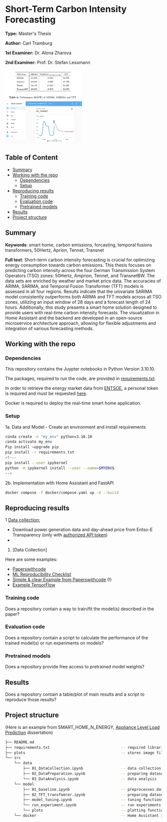 # Short-Term Carbon Intensity Forecasting

**Type:** Master's Thesis 

**Author:** Carl Tramburg




**1st Examiner:** Dr. Alona Zharova

**2nd Examiner:** Prof. Dr. Stefan Lessmann 

<!--- This is an HTML comment in Markdown
![results](/Tennet_HomeAssistant.png)
<img src="/Tennet_HomeAssistant.png" width="50%">
-->
<p>
  <img src="/results.png" width="49%" style="margin-right: 2%;">
  <img src="/Tennet_HomeAssistant.png" width="49%">
</p>


## Table of Content

- [Summary](#summary)
- [Working with the repo](#Working-with-the-repo)
    - [Dependencies](#Dependencies)
    - [Setup](#Setup)
- [Reproducing results](#Reproducing-results)
    - [Training code](#Training-code)
    - [Evaluation code](#Evaluation-code)
    - [Pretrained models](#Pretrained-models)
- [Results](#Results)
- [Project structure](-Project-structure)

## Summary

**Keywords**: smart home, carbon emissions, forcasting, temporal fusions transformers, 50Hertz, Aprion, Tennet, Transnet 

**Full text**: 
Short-term carbon intensity forecasting is crucial for optimizing energy consumption towards carbon emissions. This thesis focuses on predicting carbon intensity across the four German Transmission System Operators (TSO) zones: 50Hertz, Amprion, Tennet, and TransnetBW. The data sets are enriched by weather and market price data. The accuracies of ARIMA, SARIMA, and Temporal Fusion Transformer (TFT) models is assessed in all four regions. Results indicate that the univariate SARIMA model consistently outperforms both ARIMA and TFT models across all TSO zones, utilizing an input window of 28 days and a forecast length of 24 hours.
Additionally, this study presents a smart home solution designed to provide users with real-time carbon intensity forecasts. The visualization in Home Assistant and the backend are developed in an open-source microservice architecture approach, allowing for flexible adjustments and integration of various forecasting methods.

## Working with the repo

### Dependencies

This repository contains the Juypter notebooks in Python Version 3.10.10. 

The packages, required to run the code, are provided in [requirements.txt](requirements.txt).

In order to retrieve the energy market data from [ENTSOE](https://transparency.entsoe.eu/), a personal token is required and must be requested [here](https://transparency.entsoe.eu/content/static_content/Static%20content/web%20api/Guide.html#_authentication_and_authorisation).

Docker is required to deploy the real-time smart home application.

### Setup

1a. Data and Model - Create an environment and install requirements
```bash
conda create -n "my_env" python=3.10.10
conda activate my_env
Pip install —upgrade pip
pip install -r requirements.txt
<!---
pip install --user ipykernel
python -m ipykernel install --user --name=$MYENV$
-->
```

2b. Implementation with Home Assistant and FastAPI

```bash
docker compose -f docker/compose.yaml up -d --build
```

## Reproducing results

1 [Data collection:](01_DataCollection.ipynb)
 -  Download power generation data and day-ahead price from Entso-E Transparency (only with [authorized API token](https://transparency.entsoe.eu/content/static_content/Static%20content/web%20api/Guide.html#_authentication_and_authorisation))
 - 

1. [Data Collection]

Here are some examples:
- [Paperswithcode](https://github.com/paperswithcode/releasing-research-code)
- [ML Reproducibility Checklist](https://ai.facebook.com/blog/how-the-ai-community-can-get-serious-about-reproducibility/)
- [Simple & clear Example from Paperswithcode](https://github.com/paperswithcode/releasing-research-code/blob/master/templates/README.md) (!)
- [Example TensorFlow](https://github.com/NVlabs/selfsupervised-denoising)

### Training code

Does a repository contain a way to train/fit the model(s) described in the paper?

### Evaluation code

Does a repository contain a script to calculate the performance of the trained model(s) or run experiments on models?

### Pretrained models

Does a repository provide free access to pretrained model weights?

## Results

Does a repository contain a table/plot of main results and a script to reproduce those results?

## Project structure

(Here is an example from SMART_HOME_N_ENERGY, [Appliance Level Load Prediction](https://github.com/Humboldt-WI/dissertations/tree/main/SMART_HOME_N_ENERGY/Appliance%20Level%20Load%20Prediction) dissertation)

```bash
├── README.md
├── requirements.txt                                -- required libraries                                            -- stores csv file 
├── plots                                           -- stores image files
└── src
    └── data
        ├── 01_DataCollection.ipynb                 -- data collection
        ├── 02_DataPreparation.ipynb                -- preparing dataset 
        └── 03_DataAnalysis.ipynb                   -- data analysis
    └── model
        ├── 01_baseline.ipynb                       -- preprocesses data
        ├── 02_TFT_transfomrer.ipynb                -- preparing datasets
        ├── model_tuning.ipynb                      -- tuning functions
        └── run_experiment.ipynb                    -- run experiments 
        └── plots                                   -- plotting functions          
    └── docker                                      -- Home Assistant implementation in Docker       
```
